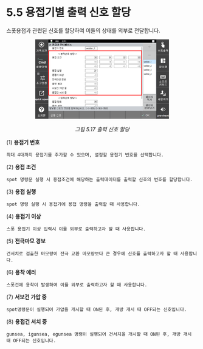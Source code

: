 ﻿# 5.5 용접기별 출력 신호 할당

스폿용접과 관련된 신호를 할당하여 이들의 상태를 외부로 전달합니다.

<p align=center>
<img src="../_assets/image (45).png" width="70%"></img>
<em><p align="center">그림 5.17 출력 신호 할당</p></em>
</p>

(1)  **용접기 번호**

    최대 4대까지 용접기를 추가할 수 있으며, 설정할 용접기 번호를 선택합니다.
(2)  **용접 조건**

    spot 명령문 실행 시 용접조건에 해당하는 출력데이터를 출력할 신호의 번호를 할당합니다.
(3)  **용접 실행**

    spot 명령 실행 시 용접기에 용접 명령을 출력할 때 사용합니다.
(4)  **용접기 이상**

    스폿 용접기 이상 입력시 이를 외부로 출력하고자 할 때 사용합니다.
(5)  **전극마모 경보**

    건서치로 검출한 마모량이 전극 교환 마모량보다 큰 경우에 신호를 출력하고자 할 때 사용합니다.
(6) **용착 에러**

    스폿건에 용착이 발생하여 이를 외부로 출력하고자 할 때 사용합니다.
(7)  **서보건 가압 중**

    spot명령문이 실행되어 가압을 개시할 때 ON된 후, 개방 개시 때 OFF되는 신호입니다.
(8)  **용접건 서치 중**

    gunsea, igunsea, egunsea 명령이 실행되어 건서치을 개시할 때 ON된 후, 개방 개시 때 OFF되는 신호입니다.
    